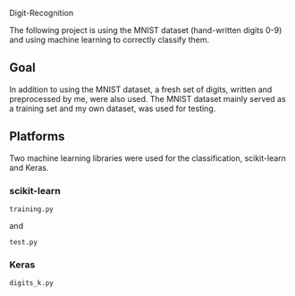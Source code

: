 Digit-Recognition

The following project is using the MNIST dataset (hand-written digits 0-9) and using machine learning to correctly classify them.

## Goal
In addition to using the MNIST dataset, a fresh set of digits, written and preprocessed by me, were also used. The MNIST dataset 
mainly served as a training set and my own dataset, was used for testing.

## Platforms
Two machine learning libraries were used for the classification, scikit-learn and Keras.

### scikit-learn
```
training.py
```
and 
```
test.py
```

### Keras
```
digits_k.py
```
